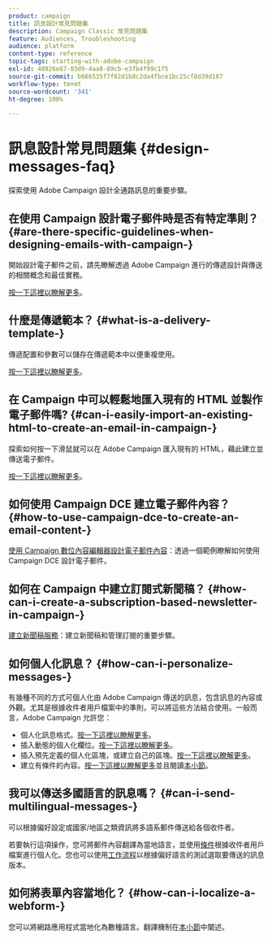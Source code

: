 ```yaml
---
product: campaign
title: 訊息設計常見問題集
description: Campaign Classic 常見問題集
feature: Audiences, Troubleshooting
audience: platform
content-type: reference
topic-tags: starting-with-adobe-campaign
exl-id: 48926e87-03d9-4aa0-89cb-e3fb4f99c1f5
source-git-commit: b666535f7f82d1b8c2da4fbce1bc25cf8d39d187
workflow-type: tm+mt
source-wordcount: '341'
ht-degree: 100%

---
```


# 訊息設計常見問題集 {#design-messages-faq}



探索使用 Adobe Campaign 設計全通路訊息的重要步驟。

## 在使用 Campaign 設計電子郵件時是否有特定準則？ {#are-there-specific-guidelines-when-designing-emails-with-campaign-}

開始設計電子郵件之前，請先瞭解透過 Adobe Campaign 進行的傳遞設計與傳送的相關概念和最佳實務。

[按一下這裡以瞭解更多](../../delivery/using/delivery-best-practices.md)。

## 什麼是傳遞範本？ {#what-is-a-delivery-template-}

傳遞配置和參數可以儲存在傳遞範本中以便重複使用。

[按一下這裡以瞭解更多](../../delivery/using/about-templates.md)。

## 在 Campaign 中可以輕鬆地匯入現有的 HTML 並製作電子郵件嗎? {#can-i-easily-import-an-existing-html-to-create-an-email-in-campaign-}

探索如何按一下滑鼠就可以在 Adobe Campaign 匯入現有的 HTML，藉此建立並傳送電子郵件。

[按一下這裡以瞭解更多](../../delivery/using/defining-the-email-content.md#message-content)。

## 如何使用 Campaign DCE 建立電子郵件內容？ {#how-to-use-campaign-dce-to-create-an-email-content-}

[使用 Campaign 數位內容編輯器設計電子郵件內容](../../web/using/use-case-creating-an-email-delivery.md)：透過一個範例瞭解如何使用 Campaign DCE 設計電子郵件。

## 如何在 Campaign 中建立訂閱式新聞稿？ {#how-can-i-create-a-subscription-based-newsletter-in-campaign-}

[建立新聞稿服務](../../delivery/using/managing-subscriptions.md)：建立新聞稿和管理訂閱的重要步驟。

## 如何個人化訊息？ {#how-can-i-personalize-messages-}

有幾種不同的方式可個人化由 Adobe Campaign 傳送的訊息，包含訊息的內容或外觀。尤其是根據收件者用戶檔案中的準則，可以將這些方法結合使用。一般而言，Adobe Campaign 允許您：

* 個人化訊息格式。[按一下這裡以瞭解更多](../../delivery/using/defining-the-email-content.md#message-content)。
* 插入動態的個人化欄位。[按一下這裡以瞭解更多](../../delivery/using/personalization-fields.md)。
* 插入預先定義的個人化區塊，或建立自己的區塊。[按一下這裡以瞭解更多](../../delivery/using/personalization-blocks.md)。
* 建立有條件的內容。[按一下這裡以瞭解更多](../../delivery/using/conditional-content.md)並且閱讀[本小節](../../delivery/using/conditional-content.md)。

## 我可以傳送多國語言的訊息嗎？ {#can-i-send-multilingual-messages-}

可以根據偏好設定或國家/地區之類資訊將多語系郵件傳送給各個收件者。

若要執行這項操作，您可將郵件內容翻譯為當地語言，並使用[條件](../../delivery/using/conditional-content.md)根據收件者用戶檔案進行個人化。您也可以使用[工作流程](../../workflow/using/split.md)以根據偏好語言的測試選取要傳送的訊息版本。

## 如何將表單內容當地化？ {#how-can-i-localize-a-webform-}

您可以將網路應用程式當地化為數種語言。翻譯機制在[本小節](../../web/using/translating-a-web-form.md)中闡述。
